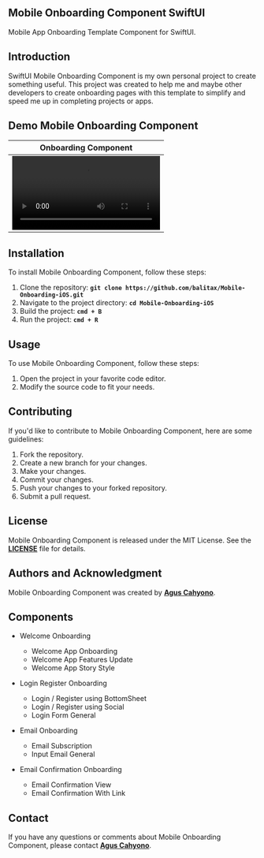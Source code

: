 
## **Mobile Onboarding Component SwiftUI**

Mobile App Onboarding Template Component for SwiftUI.

## **Introduction**

SwiftUI Mobile Onboarding Component is my own personal project to create something useful. This project was created to help me and maybe other developers to create onboarding pages with this template to simplify and speed me up in completing projects or apps.

## **Demo Mobile Onboarding Component**
| Onboarding Component |
| -------------------- |
| <video src="https://github.com/user-attachments/assets/ae434c43-f88e-4f3c-98d3-85810d05ebc6" width="300" /> |





## **Installation**

To install Mobile Onboarding Component, follow these steps:

1. Clone the repository: **`git clone https://github.com/balitax/Mobile-Onboarding-iOS.git`**
2. Navigate to the project directory: **`cd Mobile-Onboarding-iOS`**
4. Build the project: **`cmd + B`**
5. Run the project: **`cmd + R`**

## **Usage**

To use Mobile Onboarding Component, follow these steps:

1. Open the project in your favorite code editor.
2. Modify the source code to fit your needs.

## **Contributing**

If you'd like to contribute to Mobile Onboarding Component, here are some guidelines:

1. Fork the repository.
2. Create a new branch for your changes.
3. Make your changes.
4. Commit your changes.
5. Push your changes to your forked repository.
6. Submit a pull request.

## **License**

Mobile Onboarding Component is released under the MIT License. See the **[LICENSE](https://www.blackbox.ai/share/LICENSE)** file for details.

## **Authors and Acknowledgment**

Mobile Onboarding Component was created by **[Agus Cahyono](https://github.com/balitax)**.

<!---
Additional contributors include:

#- **[Contributor Name](https://github.com/contributor-name)**
#- **[Another Contributor](https://github.com/another-contributor)**

#Thank you to all the contributors for their hard work and dedication to the project.
-->
## **Components**

- Welcome Onboarding
  - Welcome App Onboarding
  - Welcome App Features Update
  - Welcome App Story Style
    
- Login Register Onboarding
  - Login / Register using BottomSheet
  - Login / Register using Social
  - Login Form General
    
- Email Onboarding
  - Email Subscription
  - Input Email General
 
- Email Confirmation Onboarding
  - Email Confirmation View
  - Email Confirmation With Link  

## **Contact**

If you have any questions or comments about Mobile Onboarding Component, please contact **[Agus Cahyono](cahyo.mamen@gmail.com)**.
